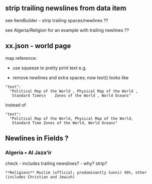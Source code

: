 
## strip trailing newslines from data item

see ItemBuilder - strip trailing spaces/newlines ??

see Algeria/Religion for an example with trailing newlines ??


## xx.json  - world page

map reference:

- use squeeze to pretty print text e.g.

- remove newlines and extra spaces; now text() looks like

~~~
"text":
  "Political Map of the World , Physical Map of the World , 
   Standard Time\n    Zones of the World , World Oceans"
~~~

instead of

~~~
"text":
  "Political Map of the World, Physical Map of the World, 
   Standard Time Zones of the World, World Oceans"
~~~

## Newlines in Fields ?

### Algeria • Al Jaza'ir 

check - includes trailing newslines? - why? strip?

~~~
**Religions** Muslim (official; predominantly Sunni) 99%, other (includes Christian and Jewish) 

~~~



